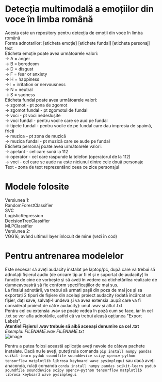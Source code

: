 # Detecția multimodală a emoțiilor din voce în limba română
Acesta este un repository pentru detecția de emoții din voce în limba română  
Forma adnotarilor: [eticheta emoție] [etichete fundal] [eticheta personaj] text  
Eticheta emoție poate avea următoarele valori:  
 -> A = anger  
 -> B = boredeom  
 -> D = disgust  
 -> F = fear or anxiety  
 -> H = happiness  
 -> I = irritation or nervousness  
 -> N = neutral  
 -> S = sadness  
Eticheta fundal poate avea următoarele valori:  
 -> zgomot - pt zona de zgomot  
 -> zgomot fundal - pt zgomotul de fundal  
 -> voci - pt voci nedeslușite  
 -> voci fundal - pentru vocile care se aud pe fundal  
 -> tipete fundal - pentru vocile de pe fundal care dau impresia de spaimă, frică  
 -> muzica - pt zona de muzică  
 -> muzica fundal - pt muzică care se aude pe fundal  
Eticheta personaj poate avea următoarele valori:  
 -> apelant - cel care sună la 112  
 -> operator - cel care raspunde la telefon (operatorul de la 112)  
 -> voci - cel care se aude nu este niciunul dintre cele două personaje  
Text - zona de text reprezentând ceea ce zice personajul  

# Modele folosite  
Versiunea 1:  
RandomForestClassifier  
SVC  
LogisticRegression  
DecisionTreeClassifier  
MLPClassifier  
Versiunea 2:  
VGG16, având ultimul layer înlocuit de mine (vezi în cod)  

# Pentru antrenarea modelelor  
Este necesar să aveți audacity instalat pe laptop/pc, după care va trebui să adnotați fișierul audio (de oricare tip ar fi el și e suportat de audacity) în funcție de cine ce vorbește și să aveți în vedere ca etichetărilea realizate de dumneavoastră să fie conform specificațiilor de mai sus.  
La finalul adnotării, va trebui să urmati pașii din poza de mai jos și sa exportați 2 tipuri de fișiere din același proiect audacity (odată încărcat un fișier, dați save, salvați-l undeva și va avea extensia .aup3 care va fi considerat proiect de către audacity): unul .wav și altul .txt.  
Pentru cel cu extensia .wav se poate vedea în poză cum se face, iar în cel .txt se vor afla adnotările, astfel că va trebui aleasă opțiunea "Export Labels".  
**Atentie! Fișierul .wav trebuie să aibă aceeași denumire ca cel .txt**  
*Exemplu: FILENAME.wav FILENAME.txt*  
![image](https://user-images.githubusercontent.com/31506258/213907164-4a83bfda-501a-4851-9d4d-7d684f37fdb3.png)  

Pentru a putea folosi această aplicație aveți nevoie de câteva pachete instalate. Dacă nu le aveți, puteți rula comanda ```pip install numpy pandas scikit-learn pydub soundfile sounddevice scipy opencv-python tensorflow matplotlib librosa keyboard wave pysimplegui``` sau dacă aveți anaconda, rulați comanda ```conda install numpy pandas scikit-learn pydub soundfile sounddevice scipy opencv-python tensorflow matplotlib librosa keyboard wave pysimplegui```
